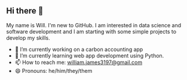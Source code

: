 ## Hi there 👋

My name is Will. I'm new to GitHub. I am interested in data science and software development and I am starting with some simple projects to develop my skills.
- 🔭 I’m currently working on a carbon accounting app
- 🌱 I’m currently learning web app development using Python.
- 📫 How to reach me: william.james3197@gmail.com
- 😄 Pronouns: he/him/they/them

